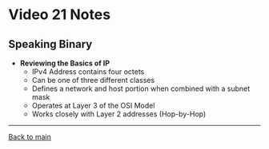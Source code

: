 # Video 21 Notes

## Speaking Binary
- **Reviewing the Basics of IP**
  - IPv4 Address contains four octets
  - Can be one of three different classes
  - Defines a network and host portion when combined with a subnet mask
  - Operates at Layer 3 of the OSI Model
  - Works closely with Layer 2 addresses (Hop-by-Hop)


---
 
[Back to main](https://github.com/rot0xd/CBTNuggets/blob/master/CCNA/ICND-1/README.md)
